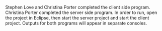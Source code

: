 Stephen Love and Christina Porter completed the client side program.
Christina Porter completed the server side program.
In order to run, open the project in Eclipse, then start the server project and start the client project.
Outputs for both programs will appear in separate consoles.
